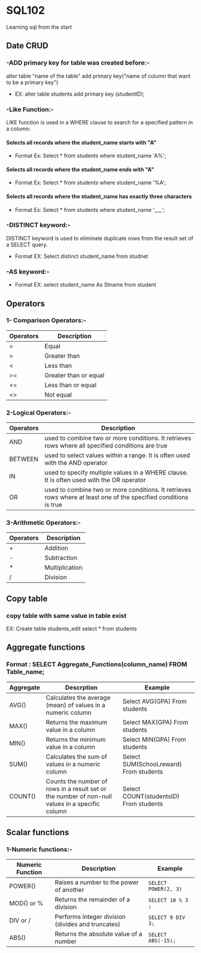 # SQL102
Learning sql from the start 

## Date CRUD
### -ADD primary key for table was created before:-
alter table "name of the table" add primary key("name of column that want to be a primary key")
- EX: alter table students add primary key (studentID);

### -Like Function:-
LIKE function is used in a WHERE clause to search for a specified pattern in a column:
#### Selects all records where the student_name starts with "A"
- Format Ex: Select * from students where student_name 'A%';
#### Selects all records where the student_name ends with "A"
- Format Ex: Select * from students where student_name '%A';
#### Selects all records where the student_name has exactly three characters
- Format Ex: Select * from students where student_name '___';

### -DISTINCT keyword:-
DISTINCT keyword is used to eliminate duplicate rows from the result set of a SELECT query.
- Format EX: Select distinct student_name from studnet
### -AS keyword:-
- Format EX: select student_name As Stname from student

## Operators 
### 1- Comparison Operators:-
| Operators       |  Description          |
| :-------------- | --------------------- |
| =               | Equal                 |
| >               | Greater than          |
| <               | Less than             |
| >=              | Greater than or equal |
| <=              | Less than or equal    |
| <>              | Not equal             |

### 2-Logical Operators:-
| Operators |  Description          |
| :---------| --------------------- |
| AND       | used to combine two or more conditions. It retrieves rows where all specified conditions are true                |
| BETWEEN   | used to select values within a range. It is often used with the AND operator                                     |
| IN        | used to specify multiple values in a WHERE clause. It is often used with the OR operator                         |
| OR        | used to combine two or more conditions. It retrieves rows where at least one of the specified conditions is true |

### 3-Arithmetic Operators:-
| Operators       |  Description          |
| :-------------- | --------------------- |
| +               | Addition              |
| -               | Subtraction          |
| *               | Multiplication       |
| /              | Division |

## Copy table 
### copy table with same value in table exist 
EX: Create table students_edit select * from students 

## Aggregate functions
### Format : SELECT Aggregate_Functions(column_name) FROM Table_name;
| Aggregate | Descrption                                                                                     |      Example                            |
| :-------- |------------------------------------------------------------------------------------------------| ----------------------------------------|
| AVG()     | Calculates the average (mean) of values in a numeric column                                    | Select AVG(GPA) From students           |
| MAX()     | Returns the maximum value in a column                                                          | Select MAX(GPA) From students           |
| MIN()     | Returns the minimum value in a column                                                          | Select MIN(GPA) From students           |
| SUM()     | Calculates the sum of values in a numeric column                                               | Select SUM(Schoolـreward) From students |
| COUNT()   | Counts the number of rows in a result set or the number of non-null values in a specific column| Select COUNT(studentsID) From students  |

## Scalar functions
### 1-Numeric functions:-
| Numeric Function  | Description                                   | Example                         |
| ----------------- | --------------------------------------------- | ------------------------------- |
| POWER()           | Raises a number to the power of another       | `SELECT POWER(2, 3) `           |
| MOD() or %        | Returns the remainder of a division           | `SELECT 10 % 3 ;`               |
| DIV or /          | Performs integer division (divides and truncates) | `SELECT 9 DIV 3;`           |
| ABS()             | Returns the absolute value of a number        | `SELECT ABS(-15); `             |
             
